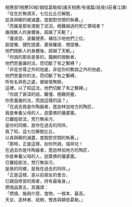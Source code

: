 相應部1相應50經/額低葛勒經(諸天相應/有偈篇/祇夜)(莊春江譯)  
「往生於無煩天，七位比丘已解脫，  
從貪與瞋的被滅盡，度脫對世間的執著。」  
「而誰是那些渡脫了泥沼，極難越過的死亡領域者？  
誰捨斷人的身體後，超越了天軛？」  
「優波迦、波羅揵荼、補估沙地他們三位，  
跋提雅、揵陀提婆、婆侯羅提、僧提雅，  
他們捨斷人的身體後，超越了天軛。」  
「你說的那些是善的，魔網的捨斷者，  
他們思量誰的法，而切斷了有之繫縛？」  
「非從世尊之外的他處，非從你的教說之外的他處，  
他們思量你的法，而切斷了有之繫縛。  
所有名與色之處，被破壞無餘，  
這裡，以了知這法，他們切斷了有之繫縛。」  
「你說了甚深的話，難懂、極難把握，  
你思量誰的法，而說這樣的話？」  
「在過去我是作陶器者，毘迦林加地方的陶匠，  
我是奉養父母的人，迦葉佛的優婆塞。  
已離婬欲法，梵行無染污，  
是你的同鄉，是你在過去的同伴。  
我了知，這七位解脫比丘，  
以貪與瞋的滅盡，度脫對世間的執著。」  
「那時，正是這樣，如你所說，瑞祥兒！  
在過去你是作陶器者，毘迦林加地方的陶匠，  
你是奉養父母的人，迦葉佛的優婆塞。  
已離婬欲法，梵行無染污，  
是我的同鄉，是我在過去的同伴。」  
「正是這樣，是以前朋友的會合，  
已親自修習的兩者，持有最後身。」  
燃燒品第五，其攝頌：  
「燃燒、施與什麼、食物，一根本、最高，  
天女、造林者、祇樹，慳吝與額低葛勒。」  
  
  
